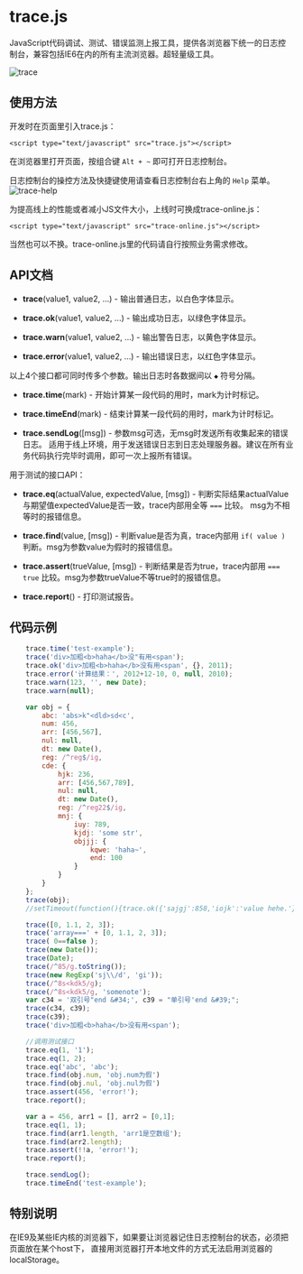 ﻿# trace.js

JavaScript代码调试、测试、错误监测上报工具，提供各浏览器下统一的日志控制台，兼容包括IE6在内的所有主流浏览器。超轻量级工具。

![trace](http://mokjs.sinaapp.com/pic/trace.png)

## 使用方法

开发时在页面里引入trace.js：

    <script type="text/javascript" src="trace.js"></script>

在浏览器里打开页面，按组合键 `Alt + ~` 即可打开日志控制台。

日志控制台的操控方法及快捷键使用请查看日志控制台右上角的 `Help` 菜单。
![trace-help](http://mokjs.sinaapp.com/pic/trace-help.png)

为提高线上的性能或者减小JS文件大小，上线时可换成trace-online.js：

    <script type="text/javascript" src="trace-online.js"></script>

当然也可以不换。trace-online.js里的代码请自行按照业务需求修改。

## API文档

* __trace__(value1, value2, ...) - 输出普通日志，以白色字体显示。

* __trace.ok__(value1, value2, ...) - 输出成功日志，以绿色字体显示。

* __trace.warn__(value1, value2, ...) - 输出警告日志，以黄色字体显示。

* __trace.error__(value1, value2, ...) - 输出错误日志，以红色字体显示。

以上4个接口都可同时传多个参数。输出日志时各数据间以 `◆` 符号分隔。

* __trace.time__(mark) - 开始计算某一段代码的用时，mark为计时标记。

* __trace.timeEnd__(mark) - 结束计算某一段代码的用时，mark为计时标记。

* __trace.sendLog__([msg]) - 参数msg可选，无msg时发送所有收集起来的错误日志。
适用于线上环境，用于发送错误日志到日志处理服务器。建议在所有业务代码执行完毕时调用，即可一次上报所有错误。

用于测试的接口API：

* __trace.eq__(actualValue, expectedValue, [msg]) - 判断实际结果actualValue与期望值expectedValue是否一致，trace内部用全等 `===` 比较。
msg为不相等时的报错信息。

* __trace.find__(value, [msg]) - 判断value是否为真，trace内部用 `if( value )` 判断。msg为参数value为假时的报错信息。

* __trace.assert__(trueValue, [msg]) - 判断结果是否为true，trace内部用 `=== true` 比较。msg为参数trueValue不等true时的报错信息。

* __trace.report__() - 打印测试报告。

## 代码示例

```javascript
	trace.time('test-example');
	trace('div>加粗<b>haha</b>没"有用<span');
	trace.ok('div>加粗<b>haha</b>没有用<span', {}, 2011);
	trace.error('计算结果：', 2012+12-10, 0, null, 2010);
	trace.warn(123, '', new Date);
	trace.warn(null);

	var obj = {
		abc: 'abs>k"<dld>sd<c',
		num: 456,
		arr: [456,567],
		nul: null,
		dt: new Date(),
		reg: /^reg$/ig,
		cde: {
			hjk: 236,
			arr: [456,567,789],
			nul: null,
			dt: new Date(),
			reg: /^reg22$/ig,
			mnj: {
				iuy: 789,
				kjdj: 'some str',
				objjj: {
					kqwe: 'haha~',
					end: 100
				}
			}
		}
	};
	trace(obj);
	//setTimeout(function(){trace.ok({'sajgj':858,'iojk':'value hehe.'});},10000);

	trace([0, 1.1, 2, 3]);
	trace('array===' + [0, 1.1, 2, 3]);
	trace( 0==false );
	trace(new Date());
	trace(Date);
	trace(/^85/g.toString());
	trace(new RegExp('sj\\/d', 'gi'));
	trace(/^8s<kdk5/g);
	trace(/^8s<kdk5/g, 'somenote');
	var c34 = '双引号"end &#34;', c39 = "单引号'end &#39;";
	trace(c34, c39);
	trace(c39);
	trace('div>加粗<b>haha</b>没有用<span');

	//调用测试接口
	trace.eq(1, '1');
	trace.eq(1, 2);
	trace.eq('abc', 'abc');
	trace.find(obj.num, 'obj.num为假')
	trace.find(obj.nul, 'obj.nul为假')
	trace.assert(456, 'error!');
	trace.report();

	var a = 456, arr1 = [], arr2 = [0,1];
	trace.eq(1, 1);
	trace.find(arr1.length, 'arr1是空数组');
	trace.find(arr2.length);
	trace.assert(!!a, 'error!');
	trace.report();

	trace.sendLog();
	trace.timeEnd('test-example');
```
## 特别说明

在IE9及某些IE内核的浏览器下，如果要让浏览器记住日志控制台的状态，必须把页面放在某个host下，
直接用浏览器打开本地文件的方式无法启用浏览器的localStorage。
